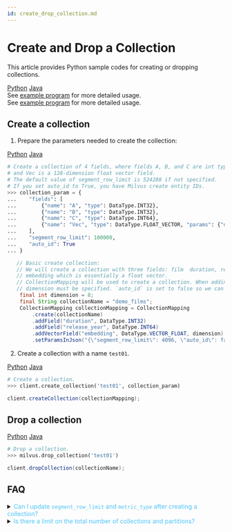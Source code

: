 ```yaml
---
id: create_drop_collection.md
---
```


# Create and Drop a Collection

This article provides Python sample codes for creating or dropping collections.

<div class="filter">
<a href="#Python">Python</a> <a href="#Java">Java</a>
</div>

<div class="filter-Python" markdown="block">

<div class="alert note">
See <a href="https://github.com/milvus-io/pymilvus/tree/{{var.milvus_python_sdk_version}}/examples">example program</a> for more detailed usage.
</div>
</div>

<div class="filter-Java" markdown="block">
<div class="alert note">
See <a href="https://github.com/milvus-io/milvus-sdk-java/tree/{{var.milvus_java_sdk_version}}/examples/src/main/java">example program</a> for more detailed usage.
</div>
</div>


## Create a collection

1. Prepare the parameters needed to create the collection:

<div class="filter">
<a href="#Python">Python</a> <a href="#Java">Java</a>
</div>

<div class="filter-Python" markdown="block">

   ```python
   # Create a collection of 4 fields, where fields A, B, and C are int type fields
   # and Vec is a 128-dimension float vector field.
   # The default value of segment_row_limit is 524288 if not specified.
   # If you set auto_id to True, you have Milvus create entity IDs. 
   >>> collection_param = {
   ...    "fields": [
   ...        {"name": "A", "type": DataType.INT32},
   ...        {"name": "B", "type": DataType.INT32},
   ...        {"name": "C", "type": DataType.INT64},
   ...        {"name": "Vec", "type": DataType.FLOAT_VECTOR, "params": {"dim": 128}}
   ...    ],
   ...    "segment_row_limit": 100000,
   ...    "auto_id": True
   ... }
   ```
</div>

<div class="filter-Java" markdown="block">

```java 
   // Basic create collection:
   // We will create a collection with three fields: film  duration, release_year and an
   // embedding which is essentially a float vector.
   // CollectionMapping will be used to create a collection. When adding vector fields, the
   // dimension must be specified. `auto_id` is set to false so we can provide custom ids.
    final int dimension = 8;
    final String collectionName = "demo_films";
    CollectionMapping collectionMapping = CollectionMapping
        .create(collectionName)
        .addField("duration", DataType.INT32)
        .addField("release_year", DataType.INT64)
        .addVectorField("embedding", DataType.VECTOR_FLOAT, dimension)
        .setParamsInJson("{\"segment_row_limit\": 4096, \"auto_id\": false}");
```
</div>

2. Create a collection with a name `test01`.

<div class="filter">
<a href="#Python">Python</a> <a href="#Java">Java</a>
</div>

<div class="filter-Python" markdown="block">

   ```python
   # Create a collection.
   >>> client.create_collection('test01', collection_param)
   ```
</div>

<div class="filter-Java" markdown="block">

```java
client.createCollection(collectionMapping);
```
</div>

## Drop a collection

<div class="filter">
<a href="#Python">Python</a> <a href="#Java">Java</a>
</div>

<div class="filter-Python" markdown="block">

```python
# Drop a collection.
>>> milvus.drop_collection('test01')
```
</div>

<div class="filter-Java" markdown="block">

```java
client.dropCollection(collectionName);
```
</div>

## FAQ

<details>
<summary><font color="#4fc4f9">Can I update <code>segment_row_limit</code> and <code>metric_type</code> after creating a collection?</font></summary>
{{fragments/faq_update_param_after_collection.md}}
</details>
<details>
<summary><font color="#4fc4f9">Is there a limit on the total number of collections and partitions?</font></summary>
{{fragments/faq_collection_partition_numbers.md}}
</details>
